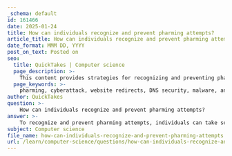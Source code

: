 ```yaml
---
_schema: default
id: 161466
date: 2025-01-24
title: How can individuals recognize and prevent pharming attempts?
article_title: How can individuals recognize and prevent pharming attempts?
date_format: MMM DD, YYYY
post_on_text: Posted on
seo:
  title: QuickTakes | Computer science
  page_description: >-
    This content provides strategies for recognizing and preventing pharming attempts, a type of cyberattack that directs users to fraudulent websites to steal personal information. It includes tips on identifying suspicious signs, implementing security measures, and educating individuals on safe browsing practices.
  page_keywords: >-
    pharming, cyberattack, website redirects, DNS security, malware, antivirus, phishing prevention, security awareness, HTTPS, intrusion detection
author: QuickTakes
question: >-
    How can individuals recognize and prevent pharming attempts?
answer: >-
    To recognize and prevent pharming attempts, individuals can take several proactive measures. Pharming is a type of cyberattack that redirects users from legitimate websites to fraudulent ones, often to steal personal information. Here are some strategies to help identify and mitigate the risks associated with pharming:\n\n### Recognizing Pharming Attempts\n\n1. **Unexpected Website Redirects**: Be cautious if you are redirected to a website that looks similar to the one you intended to visit but has a different URL. This is a common sign of a pharming attack.\n\n2. **Security Certificate Warnings**: If your browser displays warnings about a website's security certificate, do not proceed. This could indicate that the site is not legitimate.\n\n3. **Unusual Browser Behavior**: If your browser behaves unexpectedly, such as changing your homepage or search engine without your consent, it may be a sign of malware that could facilitate pharming.\n\n4. **Suspicious URLs**: Always verify the authenticity of URLs. Legitimate sites should use HTTPS, and the URL should match the expected domain name closely.\n\n5. **Antivirus Alerts**: If your antivirus or anti-malware software alerts you to potential threats or blocks access to certain sites, take these warnings seriously.\n\n### Preventing Pharming Attacks\n\n1. **Implement DNS Security Extensions (DNSSEC)**: This adds an authentication layer to DNS, helping ensure that users are directed to the correct IP addresses and protecting against DNS spoofing.\n\n2. **Run Regular DNS Audits**: Periodically check your DNS settings for unauthorized changes that may indicate a pharming attempt.\n\n3. **Keep Software Updated**: Regularly update your operating systems, browsers, and all other software to patch vulnerabilities that could be exploited by attackers.\n\n4. **Update Firmware**: Ensure that network devices, such as routers and switches, have the latest firmware to protect against known exploits.\n\n5. **Use Antivirus and Anti-Malware Software**: Implement reputable security software that can detect and block malicious code that may affect your DNS settings.\n\n6. **Intrusion Detection Systems (IDS)**: Consider using IDS to monitor network traffic for suspicious activities that may indicate a pharming attack.\n\n7. **Security Awareness Training**: Educate yourself and others about recognizing pharming attacks, including unexpected redirects and security warnings.\n\n8. **Safe Browsing Practices**: Always verify the authenticity of website URLs and ensure they include HTTPS before entering sensitive information.\n\n9. **Apply HTTP Strict Transport Security (HSTS)**: This ensures that users connect over a secure connection, preventing them from connecting to sites over unsecured HTTP.\n\n10. **Anomaly Detection**: Establish mechanisms to detect abnormal traffic flows that could indicate a pharming attack.\n\nBy being vigilant and implementing these strategies, individuals can significantly reduce their risk of falling victim to pharming attacks and protect their personal information from cybercriminals.
subject: Computer science
file_name: how-can-individuals-recognize-and-prevent-pharming-attempts.md
url: /learn/computer-science/questions/how-can-individuals-recognize-and-prevent-pharming-attempts
---
```


&nbsp;